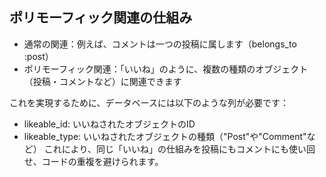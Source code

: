 ## ポリモーフィック関連の仕組み
- 通常の関連：例えば、コメントは一つの投稿に属します（belongs_to :post）<br>
- ポリモーフィック関連：「いいね」のように、複数の種類のオブジェクト（投稿・コメントなど）に関連できます

これを実現するために、データベースには以下のような列が必要です：
- likeable_id: いいねされたオブジェクトのID
- likeable_type: いいねされたオブジェクトの種類（"Post"や"Comment"など）
これにより、同じ「いいね」の仕組みを投稿にもコメントにも使い回せ、コードの重複を避けられます。
